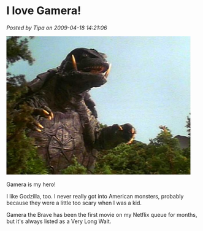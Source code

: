 # I love Gamera!

*Posted by Tipa on 2009-04-18 14:21:06*

![gamera1](../uploads/2009/04/gamera1-480x360.jpg "gamera1")

Gamera is my hero!

I like Godzilla, too. I never really got into American monsters, probably because they were a little too scary when I was a kid.

Gamera the Brave has been the first movie on my Netflix queue for months, but it's always listed as a Very Long Wait.


